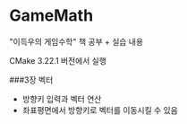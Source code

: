 # GameMath
"이득우의 게임수학" 책 공부 + 실습 내용

CMake 3.22.1 버전에서 실행

###3장 벡터
 - 방향키 입력과 벡터 연산
 - 좌표평면에서 방향키로 벡터를 이동시킬 수 있음
